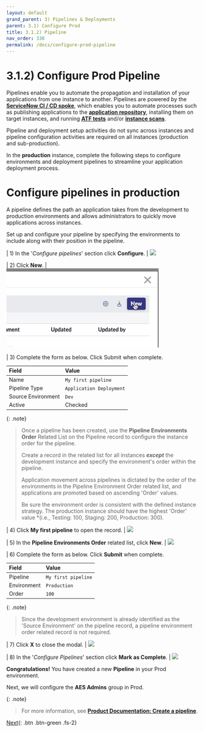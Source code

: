 ```yaml
---
layout: default
grand_parent: 3) Pipelines & Deployments
parent: 3.1) Configure Prod
title: 3.1.2) Pipeline
nav_order: 330
permalink: /docs/configure-prod-pipeline
---
```


# 3.1.2) Configure Prod Pipeline

Pipelines enable you to automate the propagation and installation of your applications from one instance to another. Pipelines are powered by the **[ServiceNow CI / CD spoke](https://docs.servicenow.com/csh?topicname=cicd-spoke-1.html&version=latest)**, which enables you to automate processes such as publishing applications to the **[application repository](https://docs.servicenow.com/csh?topicname=app-repo.html&version=latest)**, installing them on target instances, and running **[ATF tests](https://docs.servicenow.com/csh?topicname=automated-test-framework.html&version=latest)** and/or **[instance scans](https://docs.servicenow.com/csh?topicname=hs-landing-page.html&version=latest)**.

Pipeline and deployment setup activities do not sync across instances and pipeline configuration activities are required on all instances (production and sub-production).

In the **production** instance, complete the following steps to configure environments and deployment pipelines to streamline your application deployment process.

# Configure pipelines in production

A pipeline defines the path an application takes from the development to production environments and allows administrators to quickly move applications across instances.

Set up and configure your pipeline by specifying the environments to include along with their position in the pipeline.

| 1) In the '*Configure pipelines*' section click **Configure**. 
| ![](../assets/images/2023-03-12-17-25-15.png)

| 2) Click **New**.
| ![](../assets/images/2023-03-12-17-27-31.png)

| 3) Complete the form as below. Click Submit when complete.

| Field | Value 
|:---|:---
| Name | ```My first pipeline``` 
| Pipeline Type | ```Application Deployment```
| Source Environment | ```Dev```
| Active | Checked

{: .note}
> Once a pipeline has been created, use the **Pipeline Environments Order** Related List on the Pipeline record to configure the instance order for the pipeline. 
> 
> Create a record in the related list for all instances ***except*** the development instance and specify the environment's order within the pipeline.
>
> Application movement across pipelines is dictated by the order of the environments in the Pipeline Environment Order related list, and applications are promoted based on ascending 'Order' values.
>
> Be sure the environment order is consistent with the defined instance strategy. The production instance should have the highest 'Order' value *(i.e., Testing: 100, Staging: 200, Production: 300).
>

| 4) Click **My first pipeline** to open the record.
| ![](../assets/images/2023-03-12-17-31-52.png)

| 5) In the **Pipeline Environments Order** related list, click **New**.
| ![](../assets/images/2023-03-12-17-32-31.png)

| 6) Complete the form as below. Click **Submit** when complete.

| Field | Value 
|:---|:---
| Pipeline | ```My first pipeline``` 
| Environment | ```Production```
| Order | ```100```

{: .note}
> Since the development environment is already identified as the 'Source Environment' on the pipeline record, a pipeline environment order related record is not required.

| 7) Click **X** to close the modal.
| ![](../assets/images/2023-03-12-17-34-44.png)

| 8) In the '*Configure Pipelines*' section click **Mark as Complete**.
| ![](../assets/images/2023-03-12-17-35-33.png) 

**Congratulations!** You have created a new **Pipeline** in your Prod environment. 

Next, we will configure the **AES Admins** group in Prod. 

{: .note}
> For more information, see **[Product Documentation: Create a pipeline](https://docs.servicenow.com/csh?topicname=create-pipeline.html)**.

[Next](/lab-aemc-utah/docs/configure-prod-aes-admin){: .btn .btn-green .fs-2}